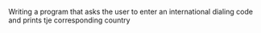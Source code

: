 Writing a program that asks the user to enter an international dialing code
    and prints tje corresponding country
